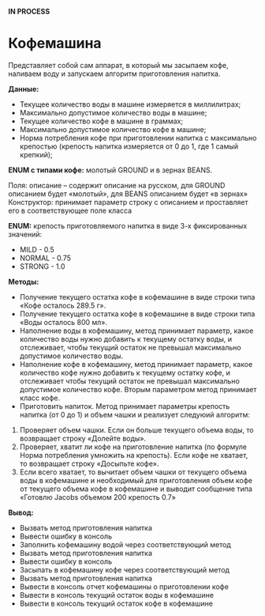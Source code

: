 **IN PROCESS**

# **Кофемашина**

Представляет собой сам аппарат, в который мы засыпаем кофе, наливаем воду и запускаем алгоритм приготовления напитка.

**Данные:**

* Текущее количество воды в машине измеряется в миллилитрах;
* Максимально допустимое количество воды в машине;
* Текущее количество кофе в машине в граммах;
* Максимально допустимое количество кофе в машине;
* Норма потребления кофе при приготовлении напитка с максимально крепостью (крепость напитка измеряется от 0 до 1, где 1 самый крепкий);

**ENUM с типами кофе:** молотый GROUND и в зернах BEANS.

Поля: описание – содержит описание на русском, для GROUND описанием будет «молотый», для BEANS описанием будет «в зернах»
Конструктор: принимает параметр строку с описанием и проставляет его в соответствующее поле класса

**ENUM:** крепость приготовляемого напитка в виде 3-х фиксированных значений:
* MILD - 0.5
* NORMAL - 0.75
* STRONG - 1.0


**Методы:**

* Получение текущего остатка кофе в кофемашине в виде строки типа «Кофе осталось 289.5 г».
* Получение текущего остатка кофе в кофемашине в виде строки типа «Воды осталось 800 мл».
* Наполнение воды в кофемашину, метод принимает параметр, какое количество воды нужно добавить к текущему остатку воды, и отслеживает, чтобы текущий остаток не превышал максимально допустимое количество воды.
* Наполнение кофе в кофемашину, метод принимает параметр, какое количество кофе нужно добавить к текущему остатку кофе, и отслеживает чтобы текущий остаток не превышал максимально допустимое количество кофе. Вторым параметром метод принимает класс кофе.
* Приготовить напиток. Метод принимает параметры крепость напитка (от 0 до 1) и объем чашки и реализует следуюий алгоритм:

1. Проверяет объем чашки. Если он больше текущего объема воды, то возвращает строку «Долейте воды».
2. Проверяет, хватит ли кофе на приготовление напитка (по формуле Норма потребления умножить на крепость). Если кофе не хватает, то возвращает строку «Досыпьте кофе».
3. Если всего хватает, то вычитает объем чашки от текущего объема воды в кофемашине и необходимый для приготовления объем кофе от текущего объема кофе в кофемашине и выводит сообщение типа «Готовлю Jacobs объемом 200 крепость 0.7»


**Вывод:**

* Вызвать метод приготовления напитка
* Вывести ошибку в консоль
* Заполнить кофемашину водой через соответствующий метод
* Вызвать метод приготовления напитка
* Вывести ошибку в консоль
* Засыпать в кофемашину кофе через соответствующий метод
* Вызвать метод приготовления напитка
* Вывести в консоль отчет кофемашины о приготовлении кофе
* Вывести в консоль текущий остаток воды в кофемашине
* Вывести в консоль текущий остаток кофе в кофемашине
